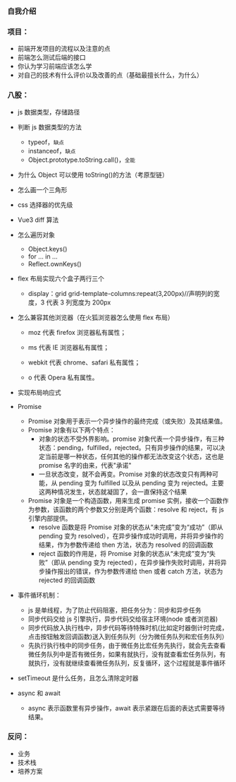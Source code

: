 <!--
 * @Description:
 * @Author: 曹俊
 * @Date: 2022-11-06 14:58:42
 * @LastEditors: 曹俊
 * @LastEditTime: 2022-11-06 20:33:21
-->

### 自我介绍

### 项目：

- 前端开发项目的流程以及注意的点
- 前端怎么测试后端的接口
- 你认为学习前端应该怎么学
- 对自己的技术有什么评价以及改善的点（基础最擅长什么，为什么）

### 八股：

- js 数据类型，存储路径
- 判断 js 数据类型的方法
  - typeof，`缺点`
  - instanceof，`缺点`
  - Object.prototype.toString.call()，`全能`
- 为什么 Object 可以使用 toString()的方法（考原型链）
- 怎么画一个三角形
- css 选择器的优先级
- Vue3 diff 算法
- 怎么遍历对象
  - Object.keys()
  - for ... in ...
  - Reflect.ownKeys()
- flex 布局实现六个盒子两行三个
  - display：grid
    grid-template-columns:repeat(3,200px)//声明列的宽度，3 代表 3 列宽度为 200px
- 怎么兼容其他浏览器（在火狐浏览器怎么使用 flex 布局）

  - moz 代表 firefox 浏览器私有属性；

  - ms 代表 IE 浏览器私有属性；

  - webkit 代表 chrome、safari 私有属性；

  - o 代表 Opera 私有属性。

- 实现布局响应式
- Promise
  - Promise 对象用于表示一个异步操作的最终完成（或失败）及其结果值。
  - Promise 对象有以下两个特点：
    - 对象的状态不受外界影响。promise 对象代表一个异步操作，有三种状态：pending，fulfilled，rejected。只有异步操作的结果，可以决定当前是哪一种状态，任何其他的操作都无法改变这个状态，这也是 promise 名字的由来，代表"承诺"
    - 一旦状态改变，就不会再变。Promise 对象的状态改变只有两种可能，从 pending 变为 fulfilled 以及从 pending 变为 rejected。主要这两种情况发生，状态就凝固了，会一直保持这个结果
  - Promise 对象是一个构造函数，用来生成 promise 实例，接收一个函数作为参数，该函数的两个参数又分别是两个函数：resolve 和 reject，有 js 引擎内部提供。
    - resolve 函数是将 Promise 对象的状态从“未完成”变为“成功”（即从 pending 变为 resolved），在异步操作成功时调用，并将异步操作的结果，作为参数传递给 then 方法，状态为 resolved 的回调函数
    - reject 函数的作用是，将 Promise 对象的状态从“未完成”变为“失败”（即从 pending 变为 rejected），在异步操作失败时调用，并将异步操作报出的错误，作为参数传递给 then 或者 catch 方法，状态为 rejected 的回调函数
- 事件循环机制：
  - js 是单线程，为了防止代码阻塞，把任务分为：同步和异步任务
  - 同步代码交给 js 引擎执行，异步代码交给宿主环境(node 或者浏览器)
  - 同步代码放入执行栈中，异步代码等待特殊时机(比如定时器倒计时完成，点击按钮触发回调函数)送入到任务队列（分为微任务队列和宏任务队列）
  - 先执行执行栈中的同步任务，由于微任务比宏任务先执行，就会先去查看微任务队列中是否有微任务，如果有就执行，没有就查看宏任务队列，有就执行，没有就继续查看微任务队列，反复循环，这个过程就是事件循环
- setTimeout 是什么任务，且怎么清除定时器
- async 和 await
  - async 表示函数里有异步操作，await 表示紧跟在后面的表达式需要等待结果。

### 反问：

- 业务
- 技术栈
- 培养方案
